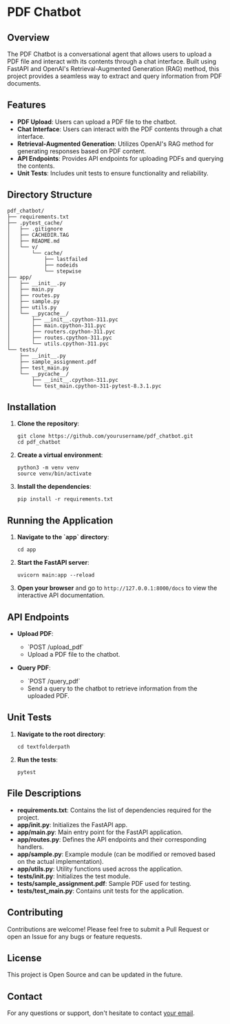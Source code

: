 # PDF Chatbot

## Overview

The PDF Chatbot is a conversational agent that allows users to upload a PDF file and interact with its contents through a chat interface. Built using FastAPI and OpenAI's Retrieval-Augmented Generation (RAG) method, this project provides a seamless way to extract and query information from PDF documents.

## Features

- **PDF Upload**: Users can upload a PDF file to the chatbot.
- **Chat Interface**: Users can interact with the PDF contents through a chat interface.
- **Retrieval-Augmented Generation**: Utilizes OpenAI's RAG method for generating responses based on PDF content.
- **API Endpoints**: Provides API endpoints for uploading PDFs and querying the contents.
- **Unit Tests**: Includes unit tests to ensure functionality and reliability.

## Directory Structure

```
pdf_chatbot/
├── requirements.txt
├── .pytest_cache/
│   ├── .gitignore
│   ├── CACHEDIR.TAG
│   ├── README.md
│   └── v/
│       └── cache/
│           ├── lastfailed
│           ├── nodeids
│           └── stepwise
├── app/
│   ├── __init__.py
│   ├── main.py
│   ├── routes.py
│   ├── sample.py
│   ├── utils.py
│   └── __pycache__/
│       ├── __init__.cpython-311.pyc
│       ├── main.cpython-311.pyc
│       ├── routers.cpython-311.pyc
│       ├── routes.cpython-311.pyc
│       └── utils.cpython-311.pyc
└── tests/
    ├── __init__.py
    ├── sample_assignment.pdf
    ├── test_main.py
    └── __pycache__/
        ├── __init__.cpython-311.pyc
        └── test_main.cpython-311-pytest-8.3.1.pyc
```

## Installation

1. **Clone the repository**:
   ```
   git clone https://github.com/yourusername/pdf_chatbot.git
   cd pdf_chatbot
   ```

2. **Create a virtual environment**:
   ```
   python3 -m venv venv
   source venv/bin/activate
   ```

3. **Install the dependencies**:
   ```
   pip install -r requirements.txt
   ```

## Running the Application

1. **Navigate to the \`app\` directory**:
   ```
   cd app
   ```

2. **Start the FastAPI server**:
   ```
   uvicorn main:app --reload
   ```

3. **Open your browser** and go to `http://127.0.0.1:8000/docs` to view the interactive API documentation.

## API Endpoints

- **Upload PDF**: 
  - \`POST /upload_pdf\`
  - Upload a PDF file to the chatbot.

- **Query PDF**: 
  - \`POST /query_pdf\`
  - Send a query to the chatbot to retrieve information from the uploaded PDF.

## Unit Tests

1. **Navigate to the root directory**:
   ```
   cd textfolderpath
   ```

2. **Run the tests**:
   ```
   pytest
   ```

## File Descriptions

- **requirements.txt**: Contains the list of dependencies required for the project.
- **app/__init__.py**: Initializes the FastAPI app.
- **app/main.py**: Main entry point for the FastAPI application.
- **app/routes.py**: Defines the API endpoints and their corresponding handlers.
- **app/sample.py**: Example module (can be modified or removed based on the actual implementation).
- **app/utils.py**: Utility functions used across the application.
- **tests/__init__.py**: Initializes the test module.
- **tests/sample_assignment.pdf**: Sample PDF used for testing.
- **tests/test_main.py**: Contains unit tests for the application.

## Contributing

Contributions are welcome! Please feel free to submit a Pull Request or open an Issue for any bugs or feature requests.

## License

This project is Open Source and can be updated in the future. 

## Contact

For any questions or support, don't hesitate to contact [your email](Ilamugil.balasubramaniam1@gmail.com).
